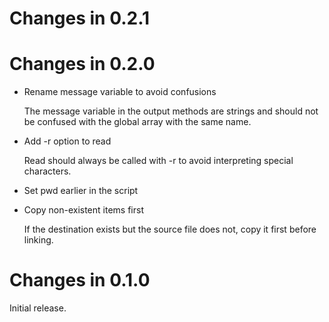 # Changes in 0.2.1

# Changes in 0.2.0

-   Rename message variable to avoid confusions

    The message variable in the output methods are strings and should not be
    confused with the global array with the same name.

-   Add -r option to read

    Read should always be called with -r to avoid interpreting special
    characters.

-   Set pwd earlier in the script

-   Copy non-existent items first

    If the destination exists but the source file does not, copy it first
    before linking.

# Changes in 0.1.0

Initial release.
